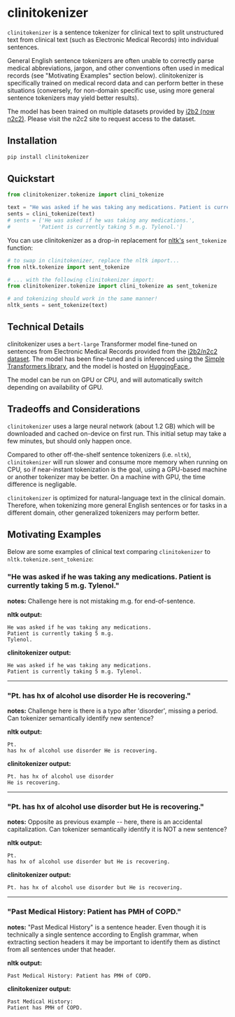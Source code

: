 # clinitokenizer

`clinitokenizer` is a sentence tokenizer for clinical text to split unstructured text from clinical text (such as Electronic Medical Records) into individual sentences. 

General English sentence tokenizers are often unable to correctly parse medical abbreviations, jargon, and other conventions often used in medical records (see "Motivating Examples" section below). clinitokenizer is specifically trained on medical record data and can perform better in these situations (conversely, for non-domain specific use, using more general sentence tokenizers may yield better results). 

The model has been trained on multiple datasets provided by [i2b2 (now n2c2)](https://n2c2.dbmi.hms.harvard.edu). Please visit the n2c2 site to request access to the dataset.

## Installation
```bash
pip install clinitokenizer
```

## Quickstart

```python
from clinitokenizer.tokenize import clini_tokenize

text = "He was asked if he was taking any medications. Patient is currently taking 5 m.g. Tylenol."
sents = clini_tokenize(text)
# sents = ['He was asked if he was taking any medications.',
#         'Patient is currently taking 5 m.g. Tylenol.']
```

You can use clinitokenizer as a drop-in replacement for [nltk's](https://www.nltk.org/api/nltk.tokenize.html) `sent_tokenize` function:

```python
# to swap in clinitokenizer, replace the nltk import...
from nltk.tokenize import sent_tokenize

# ... with the following clinitokenizer import:
from clinitokenizer.tokenize import clini_tokenize as sent_tokenize

# and tokenizing should work in the same manner!
nltk_sents = sent_tokenize(text)
```

## Technical Details

clinitokenizer uses a `bert-large` Transformer model fine-tuned on sentences from Electronic Medical Records provided from the [i2b2/n2c2 dataset](https://n2c2.dbmi.hms.harvard.edu). The model has been fine-tuned and is inferenced using the [Simple Transformers library](http://simpletransformers.ai), and the model is hosted on [HuggingFace ](https://huggingface.co).

The model can be run on GPU or CPU, and will automatically switch depending on availability of GPU.

## Tradeoffs and Considerations

`clinitokenizer` uses a large neural network (about 1.2 GB) which will be downloaded and cached on-device on first run. This initial setup may take a few minutes, but should only happen once.

Compared to other off-the-shelf sentence tokenizers (i.e. `nltk`), `clinitokenizer` will run slower and consume more memory when running on CPU, so if near-instant tokenization is the goal, using a GPU-based machine or another tokenizer may be better. On a machine with GPU, the time difference is negligable.

`clinitokenizer` is optimized for natural-language text in the clinical domain. Therefore, when tokenizing more general English sentences or for tasks in a different domain, other generalized tokenizers may perform better.


## Motivating Examples
Below are some examples of clinical text comparing `clinitokenizer` to `nltk.tokenize.sent_tokenize`:


### "He was asked if he was taking any medications. Patient is currently taking 5 m.g. Tylenol."
**notes:** Challenge here is not mistaking m.g. for end-of-sentence.

**nltk output:** 

```
He was asked if he was taking any medications.
Patient is currently taking 5 m.g.
Tylenol.
```


**clinitokenizer output:**

```
He was asked if he was taking any medications. 
Patient is currently taking 5 m.g. Tylenol.
```

---

### "Pt. has hx of alcohol use disorder He is recovering."
**notes:** Challenge here is there is a typo after 'disorder', missing a period. Can tokenizer semantically identify new sentence?

**nltk output:**

```
Pt.
has hx of alcohol use disorder He is recovering.
```

**clinitokenizer output:**
```
Pt. has hx of alcohol use disorder 
He is recovering.
```

---

### "Pt. has hx of alcohol use disorder but He is recovering."
**notes:** Opposite as previous example -- here, there is an accidental capitalization. Can tokenizer semantically identify it is NOT a new sentence?

**nltk output:**

```
Pt.
has hx of alcohol use disorder but He is recovering.
```

**clinitokenizer output:**

```
Pt. has hx of alcohol use disorder but He is recovering.
```

---

### "Past Medical History: Patient has PMH of COPD."
**notes:** "Past Medical History" is a sentence header. Even though it is technically a single sentence according to English grammar, when extracting section headers it may be important to identify them as distinct from all sentences under that header.

**nltk output:**

```
Past Medical History: Patient has PMH of COPD.
```

**clinitokenizer output:**

```
Past Medical History: 
Patient has PMH of COPD.
```
